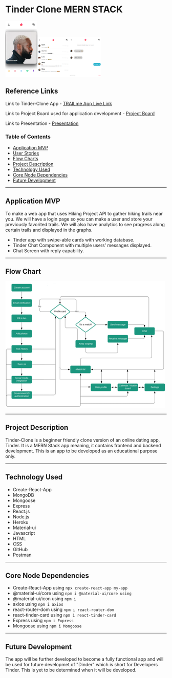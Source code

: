 # Tinder Clone MERN STACK

<img src="Tinder-clone-Homepage.PNG" width="100" /><img src="Tinder-clone-MessageScreen.PNG" width="100" /><img src="Tinder-clone-chatScreen.PNG" width="100" />



## Reference Links

Link to Tinder-Clone App - [TRAILme App Live Link](https://socialmediacloneware.github.io/tinder-clone/)

Link to Project Board used for application development - [Project Board](https://github.com/SocialMediaCloneware/tinder-clone/projects/1)

Link to Presentation - [Presentation](https://docs.google.com/presentation/d/1-oT5BpBj-Zsngm8d2Li-OVRJtekQ4Wk88fdCKYQyjs0/edit?usp=sharing)

### Table of Contents

- [Application MVP](#application-mvp)
- [User Stories](#user-stories)
- [Flow Charts](#flow-chart)
- [Project Description](#project-description)
- [Technology Used](#technology-used)
- [Core Node Dependencies](#core-node-depencencies)
- [Future Development](#future-development)

---

## Application MVP

To make a web app that uses Hiking Project API to gather hiking trails near you. We will have a login page so you can make a user and store your previously favorited trails. We will also have analytics to see progress along certain trails and displayed in the graphs.

- Tinder app  with swipe-able cards with working database.
- Tinder Chat Component with multiple users’ messages displayed.
- Chat Screen with reply capability.

---

## Flow Chart

<img src="FlowchartTinderClone.PNG" width="500" />

---

## Project Description

Tinder-Clone is a beginner friendly clone version of an online dating app, Tinder. It is a MERN Stack app meaning, it contains frontend and backend development. This is an app to be developed as an educational purpose only.

---

## Technology Used

- Create-React-App
- MongoDB
- Mongoose
- Express
- React.js 
- Node.js  
- Heroku
- Material-ui
- Javascript
- HTML
- CSS
- GitHub
- Postman

---

## Core Node Dependencies

- Create-React-App using `npx create-react-app my-app`
- @material-ui/core using `npm i @material-ui/core using`
- @material-ui/icon using `npm i`
- axios using `npm i axios`
- react-router-dom using `npm i react-router-dom`
- react-tinder-card using `npm i react-tinder-card`
- Express using `npm i Express`
- Mongoose using `npm i Mongoose`

---

## Future Development

The app will be further developed to become a fully functional app and will be used for future developmet of "Dinder" which is short for Developers Tinder. This is yet to be determined when it will be developed.
